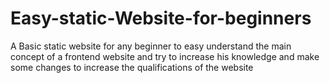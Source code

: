 # Easy-static-Website-for-beginners
A Basic static website for any beginner to easy understand the main concept of a frontend website and try to increase his knowledge and make some changes to increase the qualifications of the website
